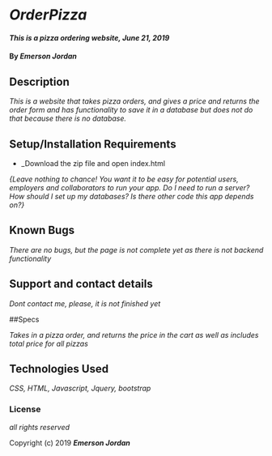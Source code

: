 # _OrderPizza_

#### _This is a pizza ordering website, June 21, 2019_

#### By _**Emerson Jordan**_

## Description

_This is a website that takes pizza orders, and gives a price and returns the order form and has functionality to save it in a database but does not do that because there is no database._

## Setup/Installation Requirements

* _Download the zip file and open index.html

_{Leave nothing to chance! You want it to be easy for potential users, employers and collaborators to run your app. Do I need to run a server? How should I set up my databases? Is there other code this app depends on?}_

## Known Bugs

_There are no bugs, but the page is not complete yet as there is not backend functionality_

## Support and contact details

_Dont contact me, please, it is not finished yet_

##Specs

_Takes in a pizza order, and returns the price in the cart as well as includes total price for all pizzas_

## Technologies Used

_CSS, HTML, Javascript, Jquery, bootstrap_

### License

*all rights reserved*

Copyright (c) 2019 **_Emerson Jordan_**
